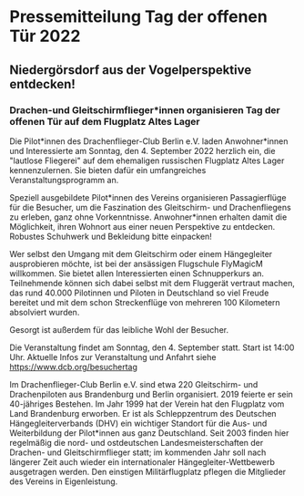 # Pressemitteilung Tag der offenen Tür 2022
## Niedergörsdorf aus der Vogelperspektive entdecken!
### Drachen-und Gleitschirmflieger\*innen organisieren Tag der offenen Tür auf dem Flugplatz Altes Lager

Die Pilot\*innen des Drachenflieger-Club Berlin e.V. laden Anwohner\*innen und Interessierte am Sonntag, den 4. September 2022 herzlich ein, die "lautlose Fliegerei" auf dem ehemaligen russischen Flugplatz Altes Lager kennenzulernen. Sie bieten dafür ein umfangreiches Veranstaltungsprogramm an.

Speziell ausgebildete Pilot\*innen des Vereins organisieren Passagierflüge für die Besucher, um die Faszination des Gleitschirm- und Drachenfliegens zu erleben, ganz ohne Vorkenntnisse. Anwohner\*innen erhalten damit die Möglichkeit, ihren Wohnort aus einer neuen Perspektive zu entdecken. Robustes Schuhwerk und Bekleidung bitte einpacken!

Wer selbst den Umgang mit dem Gleitschirm oder einem Hängegleiter ausprobieren möchte, ist bei der ansässigen Flugschule FlyMagicM willkommen. Sie bietet allen Interessierten einen Schnupperkurs an. Teilnehmende können sich dabei selbst mit dem Fluggerät vertraut machen, das rund 40.000 Pilotinnen und Piloten in Deutschland so viel Freude bereitet und mit dem schon Streckenflüge von mehreren 100 Kilometern absolviert wurden.

Gesorgt ist außerdem für das leibliche Wohl der Besucher.

Die Veranstaltung findet am Sonntag, den 4. September statt. Start ist 14:00 Uhr. Aktuelle Infos zur Veranstaltung und Anfahrt siehe https://www.dcb.org/besuchertag

Im Drachenflieger-Club Berlin e.V. sind etwa 220 Gleitschirm- und Drachenpiloten aus Brandenburg und Berlin organisiert. 2019 feierte er sein 40-jähriges Bestehen. Im Jahr 1999 hat der Verein hat den Flugplatz vom Land Brandenburg erworben. Er ist als Schleppzentrum des Deutschen Hängegleiterverbands (DHV) ein wichtiger Standort für die Aus- und Weiterbildung der Pilot\*innen aus ganz Deutschland. Seit 2003 finden hier regelmäßig die nord- und ostdeutschen Landesmeisterschaften der Drachen- und Gleitschirmflieger statt; im kommenden Jahr soll nach längerer Zeit auch wieder ein internationaler Hängegleiter-Wettbewerb ausgetragen werden. Den einstigen Militärflugplatz pflegen die Mitglieder des Vereins in Eigenleistung.
